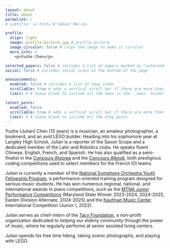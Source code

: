 ```yaml
---
layout: about
title: about
permalink: /
# subtitle: <a href='#'>About Me</a>.

profile:
  align: right
  image: profile-picture.jpg # profile picture
  image_circular: false # crops the image to make it circular
  more_info: >
    <p>Yuzhe Chen</p>

selected_papers: false # includes a list of papers marked as "selected={true}"
social: false # includes social icons at the bottom of the page

announcements:
  enabled: false # includes a list of news items
  scrollable: true # adds a vertical scroll bar if there are more than 3 news items
  limit: 5 # leave blank to include all the news in the `_news` folder

latest_posts:
  enabled: false
  scrollable: true # adds a vertical scroll bar if there are more than 3 new post items
  limit: 3 # leave blank to include all the blog posts
---
```


Yuzhe (Julian) Chen (13 years) is a musician, an amateur photographer, a booknerd, and an avid LEGO builder. Heading into his sophomore year at Langley High School, Julian is a reporter of the Saxon Scope and a dedicated member of the Latin and Robotics clubs. He speaks fluent Chinese, English, French, and Spanish. He has also qualified as a semi-finalist in the [Concours Algorea](https://www.algorea.org/#/) and the [Concours Alkindi](https://concours-alkindi.fr/#/), both prestigious coding competitions used to select members for the French IOI teams.

Julian is currently a member of the [National Symphony Orchestra Youth Fellowship Program](https://www.kennedy-center.org/education/opportunities-for-artists/pre-professional-artist-training/nso-youth-fellows/), a performance-oriented training program designed for serious music students. He has won numerous regional, national, and international awards in piano competitions, such as the [MTNA Junior Performance Competitions](https://www.mtna.org/MTNA/Engage/Competitions/Junior_Performance_Competitions.aspx) (Maryland State Winner 2023-2024, 2024-2025, Easten Division Alternate, 2024-2025) and the [Kaufman Music Center](https://www.kaufmanmusiccenter.org/kc/about/youth-piano-competition/) International Competition (Junior I, 2022).

Julian serves as chief-intern of the [Tacy Foundation](https://www.tacyfoundation.org/), a non-profit organization dedicated to helping our elderly community through the power of music, where he regularly performs at senior assisted living centers. 

Julian spends his free time hiking, taking scenic photographs, and playing with LEGO.
